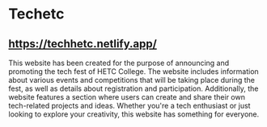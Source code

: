 # Techetc

## https://techhetc.netlify.app/

This website has been created for the purpose of announcing and promoting the tech fest of HETC College. The website includes information about various events and competitions that will be taking place during the fest, as well as details about registration and participation. Additionally, the website features a section where users can create and share their own tech-related projects and ideas. Whether you're a tech enthusiast or just looking to explore your creativity, this website has something for everyone.
